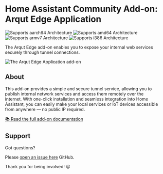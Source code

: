 # Home Assistant Community Add-on: Arqut Edge Application

![Supports aarch64 Architecture][aarch64-shield]
![Supports amd64 Architecture][amd64-shield]
![Supports armv7 Architecture][armv7-shield]
![Supports i386 Architecture][i386-shield]

The Arqut Edge add-on enables you to expose your internal web services securely through tunnel connections.

![The Arqut Edge Application add-on](https://github.com/tphan267/tunnel-addon/blob/main/images/screenshot.png)

## About

This add-on provides a simple and secure tunnel service, allowing you to publish internal network services and access them remotely over the internet. With one-click installation and seamless integration into Home Assistant, you can easily make your local services or IoT devices accessible from anywhere — no public IP required.

[:books: Read the full add-on documentation][docs]

## Support

Got questions?

Please [open an issue here][issue] GitHub.

Thank you for being involved! :heart_eyes:

[aarch64-shield]: https://img.shields.io/badge/aarch64-yes-green.svg
[amd64-shield]: https://img.shields.io/badge/amd64-yes-green.svg
[armv7-shield]: https://img.shields.io/badge/armv7-no-red.svg
[docs]: https://github.com/tphan267/tunnel-addon/blob/main/arqut-edge/DOCS.md
[i386-shield]: https://img.shields.io/badge/i386-no-red.svg
[issue]: https://github.com/tphan267/tunnel-addon/issues
